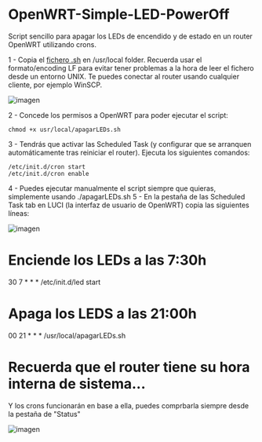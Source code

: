 # OpenWRT-Simple-LED-PowerOff
Script sencillo para apagar los LEDs de encendido y de estado en un router OpenWRT utilizando crons.

1 - Copia el [fichero .sh](https://github.com/helicida/OpenWRT-Simple-LED-PowerOff/blob/main/apagarLEDs.sh) en /usr/local folder. Recuerda usar el formato/encoding LF para evitar tener problemas a la hora de leer el fichero desde un entorno UNIX. Te puedes conectar al router usando cualquier cliente, por ejemplo WinSCP.

![imagen](https://user-images.githubusercontent.com/13574613/117520532-ed90fa00-afa8-11eb-8e22-36f82f5e9338.png)

2 - Concede los permisos a OpenWRT para poder ejecutar el script:

    chmod +x usr/local/apagarLEDs.sh

3 - Tendrás que activar las Scheduled Task (y configurar que se arranquen automáticamente tras reiniciar el router). Ejecuta los siguientes comandos:
    
    /etc/init.d/cron start
    /etc/init.d/cron enable
  
4 - Puedes ejecutar manualmente el script siempre que quieras, simplemente usando ./apagarLEDs.sh
5 - En la pestaña de las Scheduled Task tab en LUCI (la interfaz de usuario de OpenWRT) copia las siguientes líneas:

![imagen](https://user-images.githubusercontent.com/13574613/117520578-25983d00-afa9-11eb-9e51-1d96b9ea6478.png)

# Enciende los LEDs a las 7:30h
30 7 * * * /etc/init.d/led start

# Apaga los LEDS a las 21:00h
00 21 * * * /usr/local/apagarLEDs.sh


# Recuerda que el router tiene su hora interna de sistema...
Y los crons funcionarán en base a ella, puedes comprbarla siempre desde la pestaña de "Status"

![imagen](https://user-images.githubusercontent.com/13574613/117520633-61330700-afa9-11eb-8c5d-f240b291301b.png)
